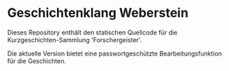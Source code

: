 # Geschichtenklang Weberstein

Dieses Repository enthält den statischen Quellcode für die Kurzgeschichten-Sammlung 'Forschergeister'.


Die aktuelle Version bietet eine passwortgeschützte Bearbeitungsfunktion für die Geschichten.
